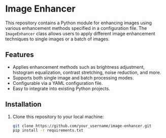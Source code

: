 # Image Enhancer

This repository contains a Python module for enhancing images using various enhancement methods specified in a configuration file. The `ImageEnhancer` class allows users to apply different image enhancement techniques to single images or a batch of images.

## Features

- Applies enhancement methods such as brightness adjustment, histogram equalization, contrast stretching, noise reduction, and more.
- Supports both single image and batch processing modes.
- Configurable via a YAML configuration file.
- Easy to integrate into existing Python projects.

## Installation

1. Clone this repository to your local machine:

   ```bash
   git clone https://github.com/your_username/image-enhancer.git
   pip install -r requirements.txt
